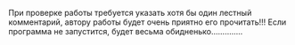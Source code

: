 При проверке работы требуется указать хотя бы один лестный комментарий, автору работы будет очень приятно его прочитать!!! 
Если программа не запустится, будет весьма обидненько..............
